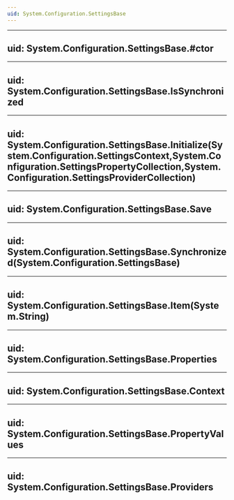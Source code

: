 ```yaml
---
uid: System.Configuration.SettingsBase
---
```


---
uid: System.Configuration.SettingsBase.#ctor
---

---
uid: System.Configuration.SettingsBase.IsSynchronized
---

---
uid: System.Configuration.SettingsBase.Initialize(System.Configuration.SettingsContext,System.Configuration.SettingsPropertyCollection,System.Configuration.SettingsProviderCollection)
---

---
uid: System.Configuration.SettingsBase.Save
---

---
uid: System.Configuration.SettingsBase.Synchronized(System.Configuration.SettingsBase)
---

---
uid: System.Configuration.SettingsBase.Item(System.String)
---

---
uid: System.Configuration.SettingsBase.Properties
---

---
uid: System.Configuration.SettingsBase.Context
---

---
uid: System.Configuration.SettingsBase.PropertyValues
---

---
uid: System.Configuration.SettingsBase.Providers
---
